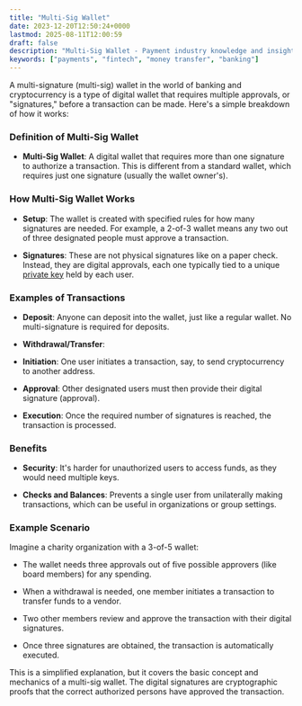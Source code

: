 ```yaml
---
title: "Multi-Sig Wallet"
date: 2023-12-20T12:50:24+0000
lastmod: 2025-08-11T12:00:59
draft: false
description: "Multi-Sig Wallet - Payment industry knowledge and insights"
keywords: ["payments", "fintech", "money transfer", "banking"]
---
```


A multi-signature (multi-sig) wallet in the world of banking and cryptocurrency is a type of digital wallet that requires multiple approvals, or "signatures," before a transaction can be made. Here's a simple breakdown of how it works:

### Definition of Multi-Sig Wallet

- **Multi-Sig Wallet**: A digital wallet that requires more than one signature to authorize a transaction. This is different from a standard wallet, which requires just one signature (usually the wallet owner's).

### How Multi-Sig Wallet Works

- **Setup**: The wallet is created with specified rules for how many signatures are needed. For example, a 2-of-3 wallet means any two out of three designated people must approve a transaction.

- **Signatures**: These are not physical signatures like on a paper check. Instead, they are digital approvals, each one typically tied to a unique [private key](https://faisalkhanllc.xyz/resources/payments-wiki/p/private-key/) held by each user.

### Examples of Transactions

- **Deposit**: Anyone can deposit into the wallet, just like a regular wallet. No multi-signature is required for deposits.

- **Withdrawal/Transfer**:

- **Initiation**: One user initiates a transaction, say, to send cryptocurrency to another address.

- **Approval**: Other designated users must then provide their digital signature (approval).

- **Execution**: Once the required number of signatures is reached, the transaction is processed.

### Benefits

- **Security**: It's harder for unauthorized users to access funds, as they would need multiple keys.

- **Checks and Balances**: Prevents a single user from unilaterally making transactions, which can be useful in organizations or group settings.

### Example Scenario

Imagine a charity organization with a 3-of-5 wallet:

- The wallet needs three approvals out of five possible approvers (like board members) for any spending.

- When a withdrawal is needed, one member initiates a transaction to transfer funds to a vendor.

- Two other members review and approve the transaction with their digital signatures.

- Once three signatures are obtained, the transaction is automatically executed.

This is a simplified explanation, but it covers the basic concept and mechanics of a multi-sig wallet. The digital signatures are cryptographic proofs that the correct authorized persons have approved the transaction.